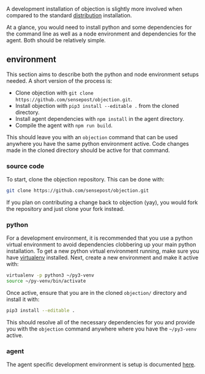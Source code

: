 A development installation of objection is slightly more involved when compared to the standard [distribution](Installation) installation.

At a glance, you would need to install python and some dependencies for the command line as well as a node environment and dependencies for the agent. Both should be relatively simple.

## environment
This section aims to describe both the python and node environment setups needed. A short version of the process is:

- Clone objection with `git clone https://github.com/sensepost/objection.git`.
- Install objection with `pip3 install --editable .` from the cloned directory.
- Install agent dependencies with `npm install` in the agent directory.
- Compile the agent with `npm run build`.

This should leave you with an `objection` command that can be used anywhere you have the same python environment active. Code changes made in the cloned directory should be active for that command.

### source code
To start, clone the objection repository. This can be done with:

```bash
git clone https://github.com/sensepost/objection.git
```

If you plan on contributing a change back to objection (yay), you would fork the repository and just clone your fork instead.

### python
For a development environment, it is recommended that you use a python virtual environment to avoid dependencies clobbering up your main python installation. To get a new python virtual environment running, make sure you have [virtualenv](https://virtualenv.pypa.io/en/latest/installation/) installed. Next, create a new environment and make it active with:

```bash
virtualenv -p python3 ~/py3-venv
source ~/py-venv/bin/activate
```

Once active, ensure that you are in the cloned `objection/` directory and install it with:

```bash
pip3 install --editable .
```

This should resolve all of the necessary dependencies for you and provide you with the `objection` command anywhere where you have the `~/py3-venv` active.

### agent
The agent specific development environment is setup is documented [here](Agent-Development-Environment).

